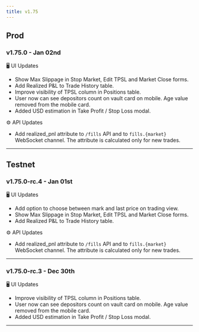 ```yaml
---
title: v1.75
---
```


## Prod
### v1.75.0 - Jan 02nd

🖥️  UI Updates
* Show Max Slippage in Stop Market, Edit TPSL and Market Close forms.
* Add Realized P&L to Trade History table.
* Improve visibility of TPSL column in Positions table.
* User now can see depositors count on vault card on mobile. Age value removed from the mobile card.
* Added USD estimation in Take Profit / Stop Loss modal.

⚙️ API Updates
* Add realized_pnl attribute to `/fills` API and to `fills.{market}` WebSocket channel. The attribute is calculated only for new trades.

---


## Testnet
### v1.75.0-rc.4 - Jan 01st

🖥️  UI Updates
* Add option to choose between mark and last price on trading view.
* Show Max Slippage in Stop Market, Edit TPSL and Market Close forms.
* Add Realized P&L to Trade History table.

⚙️ API Updates

* Add realized_pnl attribute to `/fills` API and to `fills.{market}` WebSocket channel. The attribute is calculated only for new trades.

---
### v1.75.0-rc.3 - Dec 30th

🖥️  UI Updates
* Improve visibility of TPSL column in Positions table.
* User now can see depositors count on vault card on mobile. Age value removed from the mobile card.
* Added USD estimation in Take Profit / Stop Loss modal.
---


